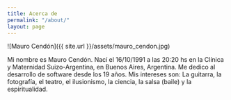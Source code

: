```yaml
---
title: Acerca de
permalink: "/about/"
layout: page
---
```


![Mauro Cendón]({{ site.url }}/assets/mauro_cendon.jpg)

Mi nombre es Mauro Cendón. Nací el 16/10/1991 a las 20:20 hs en la Clínica y Maternidad Suizo-Argentina, en Buenos Aires, Argentina. Me dedico al desarrollo de software desde los 19 años.
Mis intereses son: La guitarra, la fotografía, el teatro, el ilusionismo, la ciencia, la salsa (baile) y la espiritualidad.
